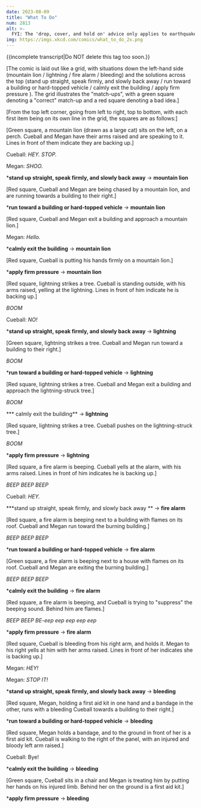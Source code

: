 ```yaml
---
date: 2023-08-09
title: "What To Do"
num: 2813
alt: >-
  FYI: The 'drop, cover, and hold on' advice only applies to earthquakes. If you encounter a mountain lion, you should absolutely not drop to the ground, crawl under it, and hold on to one of its legs.
img: https://imgs.xkcd.com/comics/what_to_do_2x.png
---
```

{{incomplete transcript|Do NOT delete this tag too soon.}}

[The comic is laid out like a grid, with situations down the left-hand side (mountain lion / lightning / fire alarm / bleeding) and the solutions across the top (stand up straight, speak firmly, and slowly back away / run toward a building or hard-topped vehicle / calmly exit the building / apply firm pressure ). The grid illustrates the "match-ups", with a green square denoting a "correct" match-up and a red square denoting a bad idea.]

[From the top left corner, going from left to right, top to bottom, with each first item being on its own line in the grid, the squares are as follows:]

[Green square, a mountain lion (drawn as a large cat) sits on the left, on a perch. Cueball and Megan have their arms raised and are speaking to it. Lines in front of them indicate they are backing up.]

Cueball: *HEY. STOP.*

Megan: *SHOO.*

\***stand up straight, speak firmly, and slowly back away** -> **mountain lion**

[Red square, Cueball and Megan are being chased by a mountain lion, and are running towards a building to their right.]

\***run toward a building or hard-topped vehicle** -> **mountain lion**

[Red square, Cueball and Megan exit a building and approach a mountain lion.]

Megan: *Hello.*

\***calmly exit the building** -> **mountain lion**

[Red square, Cueball is putting his hands firmly on a mountain lion.]

\***apply firm pressure** -> **mountain lion**

[Red square, lightning strikes a tree. Cueball is standing outside, with his arms raised, yelling at the lightning. Lines in front of him indicate he is backing up.]

*BOOM*

Cueball: *NO!*

\***stand up straight, speak firmly, and slowly back away** -> **lightning**

[Green square, lightning strikes a tree. Cueball and Megan run toward a building to their right.]

*BOOM*

\***run toward a building or hard-topped vehicle** -> **lightning**

[Red square, lightning strikes a tree. Cueball and Megan exit a building and approach the lightning-struck tree.]

*BOOM*

\*** calmly exit the building** -> **lightning**

[Red square, lightning strikes a tree. Cueball pushes on the lightning-struck tree.]

*BOOM*

\***apply firm pressure** -> **lightning**

[Red square, a fire alarm is beeping. Cueball yells at the alarm, with his arms raised. Lines in front of him indicates he is backing up.]

*BEEP BEEP BEEP*

Cueball: *HEY.*

\***stand up straight, speak firmly, and slowly back away ** -> **fire alarm**

[Red square, a fire alarm is beeping next to a building with flames on its roof. Cueball and Megan run toward the burning building.]

*BEEP BEEP BEEP*

\***run toward a building or hard-topped vehicle** -> **fire alarm**

[Green square, a fire alarm is beeping next to a house with flames on its roof. Cueball and Megan are exiting the burning building.]

*BEEP BEEP BEEP*

\***calmly exit the building** -> **fire alarm**

[Red square, a fire alarm is beeping, and Cueball is trying to "suppress" the beeping sound. Behind him are flames.]

*BEEP BEEP BE-eep eep eep eep eep*

\***apply firm pressure** -> **fire alarm**

[Red square, Cueball is bleeding from his right arm, and holds it. Megan to his right yells at him with her arms raised. Lines in front of her indicates she is backing up.]

Megan: *HEY!*

Megan: *STOP IT!*

\***stand up straight, speak firmly, and slowly back away** -> **bleeding**

[Red square, Megan, holding a first aid kit in one hand and a bandage in the other, runs with a bleeding Cueball towards a building to their right.]

\***run toward a building or hard-topped vehicle** -> **bleeding**

[Red square, Megan holds a bandage, and to the ground in front of her is a first aid kit. Cueball is walking to the right of the panel, with an injured and bloody left arm raised.]

Cueball: Bye!

\***calmly exit the building** -> **bleeding**

[Green square, Cueball sits in a chair and Megan is treating him by putting her hands on his injured limb. Behind her on the ground is a first aid kit.]

\***apply firm pressure** -> **bleeding**